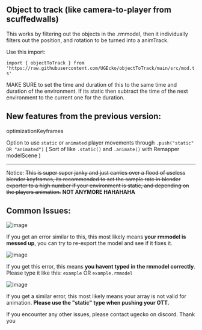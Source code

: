 
## Object to track (like camera-to-player from scuffedwalls)
This works by filtering out the objects in the .rmmodel, then it individually filters out the position, and rotation to be turned into a animTrack.

Use this import: 

```import { objectToTrack } from 'https://raw.githubusercontent.com/UGEcko/objectToTrack/main/src/mod.ts'```

MAKE SURE to set the time and duration of this to the same time and duration of the environment. If its static then subtract the time of the next environment to the current one for the duration.

## New features from the previous version:

optimizationKeyframes

Option to use `static` or `animated` player movements through `.push("static" OR "animated")` ( Sort of like `.static()` and `.animate()` with Remapper modelScene )

---

Notice:
~~This is super super janky and just carries over a flood of useless blender keyframes, its recommended to set the sample rate in blender exporter to a high number if your environment is static, and depending on the players animation.~~
**NOT ANYMORE HAHAHAHA**

##  Common Issues:

![image](https://github.com/UGEcko/objectToTrack/assets/38820051/797a3162-e593-4157-934b-27f1600242b7)

If you get an error similar to this, this most likely means **your rmmodel is messed up**, you can try to re-export the model and see if it fixes it.

![image](https://github.com/UGEcko/objectToTrack/assets/38820051/ba789897-34f9-4519-bbf8-786f2625f160)

If you get this error, this means **you havent typed in the rmmodel correctly**. Please type it like this: `example` OR `example.rmmodel`

![image](https://github.com/UGEcko/objectToTrack/assets/38820051/2395ad1a-29b4-4335-afb8-9641b7b727de)

If you get a similar error, this most likely means your array is not valid for animation. **Please use the "static" type when pushing your OTT.**

If you encounter any other issues, please contact ugecko on discord. Thank you





